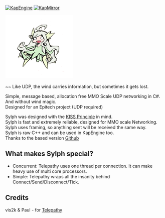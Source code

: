[![KapEngine](https://img.shields.io/badge/KapEngine-brightgreen.svg)](https://github.com/benji-35/KapEngine/)
[![KapMirror](https://img.shields.io/badge/KapMirror-brightgreen.svg)](https://github.com/Chaika9/KapMirror/)

<img src="Images/Sylph.png" title="Sylph"/>

~~ Like UDP, the wind carries information, but sometimes it gets lost.

Simple, message based, allocation free MMO Scale UDP networking in C#. And without wind magic.
<br>Designed for an Epitech project (UDP required)

Sylph was designed with the [KISS Principle](https://en.wikipedia.org/wiki/KISS_principle) in mind.
<br>Sylph is fast and extremely reliable, designed for MMO scale Networking.
<br>Sylph uses framing, so anything sent will be received the same way.
<br>Sylph is raw C++ and can be used in KapEngine too.
<br>Thanks to the based version [Github](https://github.com/vis2k/Telepathy)

## What makes Sylph special?

- Concurrent: Telepathy uses one thread per connection. It can make heavy use of multi core processors.
- Simple: Telepathy wraps all the insanity behind Connect/Send/Disconnect/Tick.

## Credits
vis2k & Paul - for [Telepathy](https://github.com/vis2k/Telepathy)
